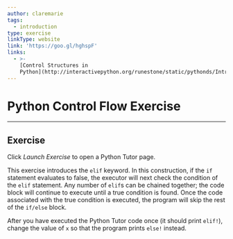 ```yaml
---
author: claremarie
tags:
  - introduction
type: exercise
linkType: website
link: 'https://goo.gl/hghspF'
links:
  - >-
    [Control Structures in
    Python](http://interactivepython.org/runestone/static/pythonds/Introduction/ControlStructures.html){website}
---
```


# Python Control Flow Exercise


---

## Exercise

Click *Launch Exercise* to open a Python Tutor page.

This exercise introduces the `elif` keyword. In this construction, if the `if` statement evaluates to false, the executor will next check the condition of the `elif` statement. Any number of `elif`s can be chained together; the code block will continue to execute until a true condition is found. Once the code associated with the true condition is executed, the program will skip the rest of the `if/else` block.

After you have executed the Python Tutor code once (it should print `elif!`), change the value of `x` so that the program prints `else!` instead.
